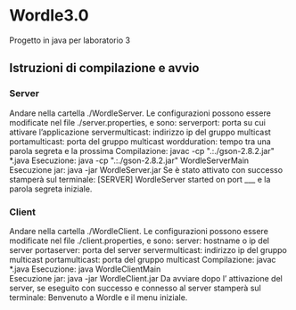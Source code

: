 # Wordle3.0

Progetto in java per laboratorio 3

## Istruzioni di compilazione e avvio

### Server

Andare nella cartella ./WordleServer.
Le configurazioni possono essere modificate nel file ./server.properties, e sono:
serverport: porta su cui attivare l’applicazione
servermulticast: indirizzo ip del gruppo multicast
portamulticast: porta del gruppo multicast
wordduration: tempo tra una parola segreta e la prossima
Compilazione: javac -cp ".:./gson-2.8.2.jar" *.java 
Esecuzione: java -cp ".:./gson-2.8.2.jar" WordleServerMain    
Esecuzione jar: java -jar WordleServer.jar
Se è stato attivato con successo stamperà sul terminale: [SERVER] WordleServer started on port ___ e la parola segreta iniziale.

### Client

Andare nella cartella ./WordleClient.
Le configurazioni possono essere modificate nel file ./client.properties, e sono:
server: hostname o ip del server
portaserver: porta del server
servermulticast: indirizzo ip del gruppo multicast
portamulticast: porta del gruppo multicast
Compilazione: javac *.java
Esecuzione: java WordleClientMain  
Esecuzione jar: java -jar WordleClient.jar
Da avviare dopo l’ attivazione del server, se eseguito con successo e connesso al server stamperà sul terminale: Benvenuto a Wordle e il menu iniziale.
